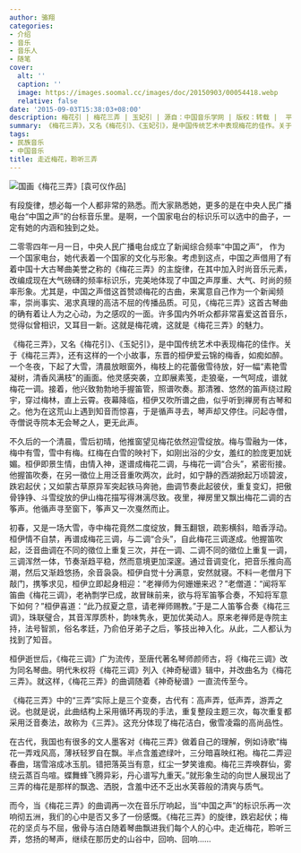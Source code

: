 ```yaml
---
author: 骆翔
categories:
- 介绍
- 音乐
- 音乐人
- 随笔
cover:
  alt: ''
  caption: ''
  image: https://images.soomal.cc/images/doc/20150903/00054418.webp
  relative: false
date: '2015-09-03T15:38:03+08:00'
description: 梅花引 | 梅花三弄 | 玉妃引 | 源自：中国音乐学网 | 版权：转载 |  平均/总评分：10.00/50
summary: 《梅花三弄》，又名《梅花引》、《玉妃引》，是中国传统艺术中表现梅花的佳作。关于《梅花三弄》，还有这样的一个小故事，东晋的桓伊爱云锦的梅香，如痴如醉。一个冬夜，下起了大雪，清晨放眼窗外，梅枝上的花蕾傲雪待放，好一幅“素艳雪凝树，清香风满枝”的画面……
tags:
- 民族音乐
- 中国音乐
title: 走近梅花，聆听三弄
---
```


![国画《梅花三弄》[袁可仪作品]](https://images.soomal.cc/images/doc/20150903/00054417.webp)





有段旋律，想必每一个人都非常的熟悉。而大家熟悉她，更多的是在中央人民广播电台“中国之声”的台标音乐里。是啊，一个国家电台的标识乐可以选中的曲子，一定有她的内涵和独到之处。　

二零零四年一月一日，中央人民广播电台成立了新闻综合频率“中国之声”， 作为一个国家电台，她代表着一个国家的文化与形象。考虑到这点，中国之声借用了有着中国十大古琴曲美誉之称的《梅花三弄》的主旋律，在其中加入时尚音乐元素，改编成现在大气磅礴的频率标识乐，完美地体现了中国之声厚重、大气、时尚的频率形象。尤其是，中国之声借这首赞颂梅花的古曲，来寓意自己作为一个新闻频率，崇尚事实、渴求真理的高洁不屈的传播品质。可见，《梅花三弄》这首古琴曲的确有着让人为之心动，为之感叹的一面。许多国内外听众都非常喜爱这首音乐，觉得似曾相识，又耳目一新。这就是梅花魂，这就是《梅花三弄》的魅力。　

《梅花三弄》，又名《梅花引》、《玉妃引》，是中国传统艺术中表现梅花的佳作。关于《梅花三弄》，还有这样的一个小故事，东晋的桓伊爱云锦的梅香，如痴如醉。一个冬夜，下起了大雪，清晨放眼窗外，梅枝上的花蕾傲雪待放，好一幅“素艳雪凝树，清香风满枝”的画面。他灵感突袭，立即展素笺，走狼毫，一气呵成，谱就梅花一调。接着，他兴致勃勃地手握笛管，照谱吹奏。那清雅、悠然的笛声绕过殿宇，穿过梅林，直上云霄。夜幕降临，桓伊又吹所谱之曲，似乎听到禅房有古琴和之。他为在这荒山上遇到知音而惊喜，于是循声寻去，琴声却又停住。问起寺僧，寺僧说寺院本无会琴之人，更无此声。 

不久后的一个清晨，雪后初晴，他推窗望见梅花依然迎雪绽放。梅与雪融为一体，梅中有雪，雪中有梅。红梅在白雪的映衬下，如刚出浴的少女，羞红的脸庞更加妩媚。桓伊即景生情，由情入神，遂谱成梅花二调，与梅花一调“合头”，紧密衔接。他握笛吹奏，在另一徵位上用泛音重吹两次，此时，如宁静的西湖掀起万顷碧波，跌宕起伏；又如蒙古草原异军突起铁马奔驰，曲调节奏此起彼伏，重复变幻，把傲骨铮铮、斗雪绽放的伊山梅花描写得淋漓尽致。夜里，禅房里又飘出梅花二调的古筝声。他循声寻至窗下，筝声又一次戛然而止。

初春，又是一场大雪，寺中梅花竟然二度绽放，舞玉翻银，疏影横斜，暗香浮动。桓伊情不自禁，再谱成梅花三调，与二调“合头”，自此梅花三调遂成。他握笛吹起，泛音曲调在不同的徵位上重复三次，并在一调、二调不同的徵位上重复一调，三调浑然一体，节奏渐趋平稳，然而意境更加深邃。通过音调变化，把音乐推向高潮，然后又渐趋悠扬，余音袅袅。桓伊自觉十分满意，安然就寝。不料一老僧月下敲门，携筝求见，桓伊立即起身相迎：“老禅师为何姗姗来迟？”老僧道：“闻将军笛曲《梅花三调》，老衲剽学已成，故冒昧前来，欲与将军笛筝合奏，不知将军意下如何？”桓伊喜道：“此乃叔夏之意，请老禅师赐教。”于是二人笛筝合奏《梅花三调》，珠联璧合，其音浑厚质朴，韵味隽永，更加优美动人。原来老禅师是寺院主持，法号智凯，俗名孝廷，乃俞伯牙弟子之后，筝技出神入化。从此，二人都认为找到了知音。

桓伊逝世后，《梅花三调》广为流传，至唐代著名琴师颜师古，将《梅花三调》改为同名琴曲。明代朱权将《梅花三调》列入《神奇秘谱》辑中，并改曲名为《梅花三弄》。就这样，《梅花三弄》的曲调随着《神奇秘谱》一直流传至今。

《梅花三弄》中的“三弄”实际上是三个变奏，古代有：高声弄，低声弄，游弄之说。也就是说，此曲结构上采用循环再现的手法，重复整段主题三次，每次重复都采用泛音奏法，故称为《三弄》。这充分体现了梅花洁白，傲雪凌霜的高尚品性。

在古代，我国也有很多的文人墨客对《梅花三弄》做着自己的理解，例如诗歌“梅花一弄戏风高，薄袄轻罗自在飘。半点含羞遮绿叶，三分暗喜映红袍。梅花二弄迎春曲，瑞雪溶成冰玉肌。错把落英当有意，红尘一梦笑谁痴。梅花三弄唤群仙，雾绕云蒸百鸟喧。蝶舞蜂飞腾异彩，丹心谱写九重天。”就形象生动的向世人展现出了三弄的梅花是那样的飘逸、洒脱，含羞中还不乏出水芙蓉般的清爽与质气。　

而今，当《梅花三弄》的曲调再一次在音乐厅响起，当“中国之声”的标识乐再一次响彻五洲，我们的心中是否又多了一份感慨。《梅花三弄》的旋律，跌宕起伏；梅花的坚贞与不屈，傲骨与洁白随着琴曲飘进我们每个人的心中。走近梅花，聆听三弄，悠扬的琴声，继续在那历史的山谷中，回响、回响……